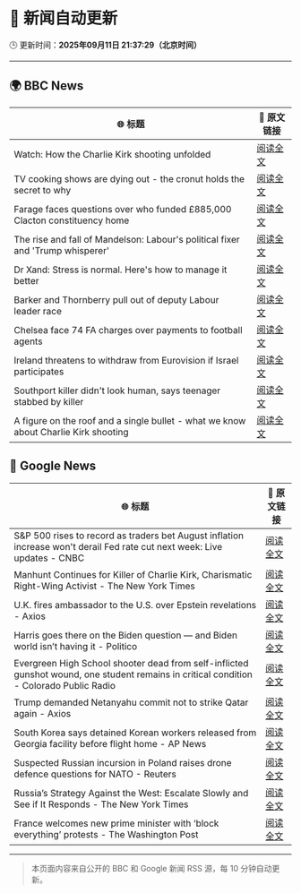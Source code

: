 # 🧠 新闻自动更新

🕒 更新时间：**2025年09月11日 21:37:29（北京时间）**

---

## 🌍 BBC News

| 🌐 标题 | 🔗 原文链接 |
|--------|-------------|
| Watch: How the Charlie Kirk shooting unfolded | [阅读全文](https://www.bbc.com/news/videos/ckg3xp9g9zwo?at_medium=RSS&at_campaign=rss) |
| TV cooking shows are dying out - the cronut holds the secret to why | [阅读全文](https://www.bbc.com/news/articles/c0jq1d63l7lo?at_medium=RSS&at_campaign=rss) |
| Farage faces questions over who funded £885,000 Clacton constituency home | [阅读全文](https://www.bbc.com/news/articles/ce845w70g0yo?at_medium=RSS&at_campaign=rss) |
| The rise and fall of Mandelson: Labour's political fixer and 'Trump whisperer' | [阅读全文](https://www.bbc.com/news/articles/cr4q61y399xo?at_medium=RSS&at_campaign=rss) |
| Dr Xand: Stress is normal. Here's how to manage it better | [阅读全文](https://www.bbc.com/news/articles/cg42zq7nqxwo?at_medium=RSS&at_campaign=rss) |
| Barker and Thornberry pull out of deputy Labour leader race | [阅读全文](https://www.bbc.com/news/articles/cg7dzejkz4ro?at_medium=RSS&at_campaign=rss) |
| Chelsea face 74 FA charges over payments to football agents | [阅读全文](https://www.bbc.com/sport/football/articles/c8643dp5043o?at_medium=RSS&at_campaign=rss) |
| Ireland threatens to withdraw from Eurovision if Israel participates | [阅读全文](https://www.bbc.com/news/articles/c5yvd8158ywo?at_medium=RSS&at_campaign=rss) |
| Southport killer didn't look human, says teenager stabbed by killer | [阅读全文](https://www.bbc.com/news/articles/cn0ry8dy320o?at_medium=RSS&at_campaign=rss) |
| A figure on the roof and a single bullet - what we know about Charlie Kirk shooting | [阅读全文](https://www.bbc.com/news/articles/cy04p4x21e5o?at_medium=RSS&at_campaign=rss) |

## 📰 Google News

| 🌐 标题 | 🔗 原文链接 |
|--------|-------------|
| S&P 500 rises to record as traders bet August inflation increase won't derail Fed rate cut next week: Live updates - CNBC | [阅读全文](https://news.google.com/rss/articles/CBMid0FVX3lxTFBXR0tNd3VQRGRGbXRveFVMUEg5dW1hSWpLN1hsZzdNZ21wWTJVZDU3WmgwR0xlUXBXVkdVQWhzUEwxem9xZGJXMVZuQ2tsZWcwNjR4MlR1UmJrVHJJQ2NDUzl1Uk9zOXNsTEJTLU5CdDU5R2FoYzRR0gF8QVVfeXFMTzAzdXRGVHd4SEExZjZTNUcxaW45MmU1UWg2b2xaUm9TbnJUYTBJSkdlMlh5T1hXdzlRX1NUWGZPR0NaaWxYTmdkLWtHMUJJTy1ZdE5zaEdtSXlRVkVtQldPd2dUNXVSSG0wM1p3RjlGeWZSZ28xcmxBMWJLSw?oc=5) |
| Manhunt Continues for Killer of Charlie Kirk, Charismatic Right-Wing Activist - The New York Times | [阅读全文](https://news.google.com/rss/articles/CBMic0FVX3lxTFA4bjhmRW5SdFowbzBybXE2VFZfdnBaNS1TOUZwQWNYUVZfeEJxUEFtdEJzOFFDZzVpS1FJOGdDTEZ3Y05WMW1uYlQzMTJLSlpWUDBwQ0UzY255dWpCNDdnN3ZqUHFwcEo5b1JzTGpaQjNYRDQ?oc=5) |
| U.K. fires ambassador to the U.S. over Epstein revelations - Axios | [阅读全文](https://news.google.com/rss/articles/CBMihgFBVV95cUxOMGE3clNfTVROTmlZRzRLeEZSeExTYUFvN1FoTENuckdGRlR5UWJYM1Q5RHk2TXBYR1V1bnJ1SzVuSVpPVlQtOUhyUVdSYlBid2tkLTl6UlZuVVZQUVlRZ284cjJ6NEF2VXFzaUJTbVZ0UFRJMmZya0hhRkVaM1ZnWWJTUGc1UQ?oc=5) |
| Harris goes there on the Biden question — and Biden world isn’t having it - Politico | [阅读全文](https://news.google.com/rss/articles/CBMihgFBVV95cUxPMTJjSjAtWFVqa0ItTVZlUFBPSHE2ZkIwOEVRNncxeklYNUxRMzREb3JHcFpkZURySTJnWU13bDQtcm1uU2Y2cWItbTNkTnVGV0s0Uy1xVVhCa3FlT2pvNF9EbTRKZjFjLXRxVG5tOGpwSlFjVWVQSWt6M3VRdHpoZ200bkF4dw?oc=5) |
| Evergreen High School shooter dead from self-inflicted gunshot wound, one student remains in critical condition - Colorado Public Radio | [阅读全文](https://news.google.com/rss/articles/CBMib0FVX3lxTE85cDdVTTBjZl9PYlBiUFpla1FtYldXZE84VHRUR0NGUlpwR3VIckRzem42M2NTUGxuVTBBU3hXWk5RQ3lkdmJtTVB1VUo5Zjd1NkpqZno3akNBWnNuVlZjVXphalBPQm5MRGVzUEFvWQ?oc=5) |
| Trump demanded Netanyahu commit not to strike Qatar again - Axios | [阅读全文](https://news.google.com/rss/articles/CBMif0FVX3lxTFBRLTZ1cFdIQjQwSmVNbVNhcTFZNDZaOHg5aHk0d0lOZ2VCVXRjWEhBYUhCQkFoQzF5bHZMUlE0WHRDU0FDMjBpelpLbnJvalRSZkRtbENoSkRjdUlla2pBMUtDekR6bkVTMkx5R09rUTc5cXgwa2FLLTl2alNsX2s?oc=5) |
| South Korea says detained Korean workers released from Georgia facility before flight home - AP News | [阅读全文](https://news.google.com/rss/articles/CBMitAFBVV95cUxPam9SV04zV25FdkNOZ0NrWjJMcnJaOEUwYldUQlJoX2wydGVsem84VEJkUTBfSk4yTkJqOE1Fc2Zqdnk0ck95VlJYTjJjNVZUU3FWNTlSRDgyMm5VUXRTR2gzQWtYTGZFenQ2cDJqT254WjhDZVY3dkZKN2RUQXJhSmtJQTBMRGQ3aVI4RVNKVkV0NVduNy1VY1hlYTFFdVh1ODlGZWw1dFV5SlptQmNDLXVXSXE?oc=5) |
| Suspected Russian incursion in Poland raises drone defence questions for NATO - Reuters | [阅读全文](https://news.google.com/rss/articles/CBMiuwFBVV95cUxPdUI4ZmlMQzRHaGl6enpwMEg1aWlteWtfbmQ5dTY3UmFiRmg2dy12Y0NYTTYtcEx2NGp2NlN6bkNjZkVRTUFHS1JyanNVNERudkFBUGR1Y3lvdjFPUEtfOUhsaWdmZEMwM2ZuZWtqTUNDMzMya3FCaFBXMDhWdUJ5NTBTZm9GMHp2d211dmZjVUN2OVRaSDJxMXdkNm44NG5DQ0YyWEk1RjYtVHowVlhOTGZsLTAwN0VTdFFN?oc=5) |
| Russia’s Strategy Against the West: Escalate Slowly and See if It Responds - The New York Times | [阅读全文](https://news.google.com/rss/articles/CBMikgFBVV95cUxPbEZURzVJUjRiOV93UW5SZWN6bTJReHNrT25BQzIwdEdSZGRVZzFQMkpvQkgxV3A1TmEwYkNYYWZ2SEgtVTVlYjRoSHBYRjh0Si1NVnNDVzY0UThZZTFVSFkzcGU4QndidGhZVXlSWlhkYVoyMkVLRzlQYUNXemVJbFA1NzFOdEFSaVVDeHFoMWpadw?oc=5) |
| France welcomes new prime minister with ‘block everything’ protests - The Washington Post | [阅读全文](https://news.google.com/rss/articles/CBMimwFBVV95cUxNTWlxMXJXS21CRlkwNFd2OTlSbEg5OTFuSUxJOFJZVUVJV2VTTDVpODBaZHNWbWRod00xMnROWjNTNWh5UkZ5WUxERHhNUFdFZmNRZmVxRldQaDdtanNTVFhfclp6a1dKdnFwZnA0YTdxT3dDUl9qcGNVdEtNMjFqelNVV3lQdkNaZUVXN3FzcWtNenhoS1FrVlRvMA?oc=5) |

---
> 本页面内容来自公开的 BBC 和 Google 新闻 RSS 源，每 10 分钟自动更新。